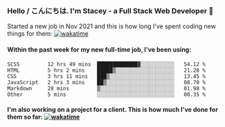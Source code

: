 ### Hello / こんにちは. I'm Stacey - a Full Stack Web Developer 👋

Started a new job in Nov 2021 and this is how long I've spent coding new things for them: [![wakatime](https://wakatime.com/badge/user/86082ce1-bca4-4a02-a7a3-c2242e42ac7a/project/12b01edb-1cc9-44e6-b4ef-181fde524dc6.svg)](https://wakatime.com/badge/user/86082ce1-bca4-4a02-a7a3-c2242e42ac7a/project/12b01edb-1cc9-44e6-b4ef-181fde524dc6)

#### Within the past week for my new full-time job, I've been using:
<!--START_SECTION:waka-->

```text
SCSS         12 hrs 49 mins  █████████████▓░░░░░░░░░░░   54.12 %
HTML         5 hrs 2 mins    █████▒░░░░░░░░░░░░░░░░░░░   21.28 %
CSS          3 hrs 11 mins   ███▒░░░░░░░░░░░░░░░░░░░░░   13.45 %
JavaScript   2 hrs 3 mins    ██▒░░░░░░░░░░░░░░░░░░░░░░   08.70 %
Markdown     28 mins         ▒░░░░░░░░░░░░░░░░░░░░░░░░   01.98 %
Other        5 mins          ░░░░░░░░░░░░░░░░░░░░░░░░░   00.35 %
```

<!--END_SECTION:waka-->

#### I'm also working on a project for a client. This is how much I've done for them so far: [![wakatime](https://wakatime.com/badge/user/8ee03c5d-7d98-49f4-8d0f-1a6ade1c9e19/project/5bc43805-de54-41d6-a7b7-44e5a8ecc477.svg)](https://wakatime.com/badge/user/8ee03c5d-7d98-49f4-8d0f-1a6ade1c9e19/project/5bc43805-de54-41d6-a7b7-44e5a8ecc477)
